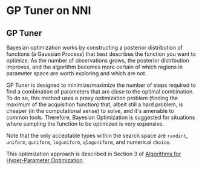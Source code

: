 GP Tuner on NNI
===

## GP Tuner

Bayesian optimization works by constructing a posterior distribution of functions (a Gaussian Process) that best describes the function you want to optimize. As the number of observations grows, the posterior distribution improves, and the algorithm becomes more certain of which regions in parameter space are worth exploring and which are not.

GP Tuner is designed to minimize/maximize the number of steps required to find a combination of parameters that are close to the optimal combination. To do so, this method uses a proxy optimization problem (finding the maximum of the acquisition function) that, albeit still a hard problem, is cheaper (in the computational sense) to solve, and it's amenable to common tools. Therefore, Bayesian Optimization is suggested for situations where sampling the function to be optimized is very expensive.

Note that the only acceptable types within the search space are `randint`, `uniform`, `quniform`,  `loguniform`, `qloguniform`, and numerical `choice`.

This optimization approach is described in Section 3 of [Algorithms for Hyper-Parameter Optimization](https://papers.nips.cc/paper/4443-algorithms-for-hyper-parameter-optimization.pdf).
